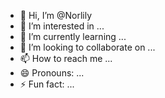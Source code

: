 - 👋 Hi, I’m @Norlily
- 👀 I’m interested in ...
- 🌱 I’m currently learning ...
- 💞️ I’m looking to collaborate on ...
- 📫 How to reach me ...
- 😄 Pronouns: ...
- ⚡ Fun fact: ...

<!---
Norlily/Norlily is a ✨ special ✨ repository because its `README.md` (this file) appears on your GitHub profile.
You can click the Preview link to take a look at your changes.
--->

